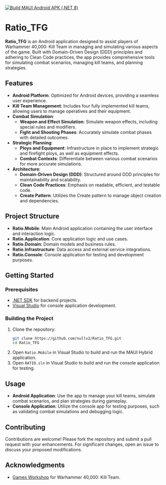 [![Build MAUI Android APK (.NET 8)](https://github.com/nullv2/Ratio_TFG/actions/workflows/build-apk.yml/badge.svg?branch=main)](https://github.com/nullv2/Ratio_TFG/actions/workflows/build-apk.yml)

# Ratio_TFG

**Ratio_TFG** is an Android application designed to assist players of Warhammer 40,000: Kill Team in managing and simulating various aspects of the game. Built with Domain-Driven Design (DDD) principles and adhering to Clean Code practices, the app provides comprehensive tools for simulating combat scenarios, managing kill teams, and planning strategies.

## Features

- **Android Platform**: Optimized for Android devices, providing a seamless user experience.
- **Kill Team Management**: Includes four fully implemented kill teams, allowing users to manage operatives and their equipment.
- **Combat Simulation**:
  - **Weapon and Effect Simulation**: Simulate weapon effects, including special rules and modifiers.
  - **Fight and Shooting Phases**: Accurately simulate combat phases with detailed outcomes.
- **Strategic Planning**:
  - **Ploys and Equipment**: Infrastructure in place to implement strategic and firefight ploys, as well as equipment effects.
  - **Combat Contexts**: Differentiate between various combat scenarios for more accurate simulations.
- **Architecture**:
  - **Domain-Driven Design (DDD)**: Structured around DDD principles for maintainability and scalability.
  - **Clean Code Practices**: Emphasis on readable, efficient, and testable code.
  - **Create Pattern**: Utilizes the Create pattern to manage object creation and dependencies.

## Project Structure

- **Ratio.Mobile**: Main Android application containing the user interface and interaction logic.
- **Ratio.Application**: Core application logic and use cases.
- **Ratio.Domain**: Domain models and business rules.
- **Ratio.Infrastructure**: Data access and external service integrations.
- **Ratio.Console**: Console application for testing and development purposes.

## Getting Started

### Prerequisites

- [.NET SDK](https://dotnet.microsoft.com/download) for backend projects.
- [Visual Studio](https://visualstudio.microsoft.com/) for console application development.

### Building the Project

1. Clone the repository:
   ```bash
   git clone https://github.com/nullv2/Ratio_TFG.git
   cd Ratio_TFG
   ```
2. Open `Ratio.Mobile` in Visual Studio to build and run the MAUI Hybrid application.
3. Open `RATIO.sln` in Visual Studio to build and run the console application for testing.

## Usage

- **Android Application**: Use the app to manage your kill teams, simulate combat scenarios, and plan strategies during gameplay.
- **Console Application**: Utilize the console app for testing purposes, such as validating combat simulations and debugging logic.

## Contributing

Contributions are welcome! Please fork the repository and submit a pull request with your enhancements. For significant changes, open an issue to discuss your proposed modifications.

## Acknowledgments

- [Games Workshop](https://www.games-workshop.com/) for Warhammer 40,000: Kill Team.
